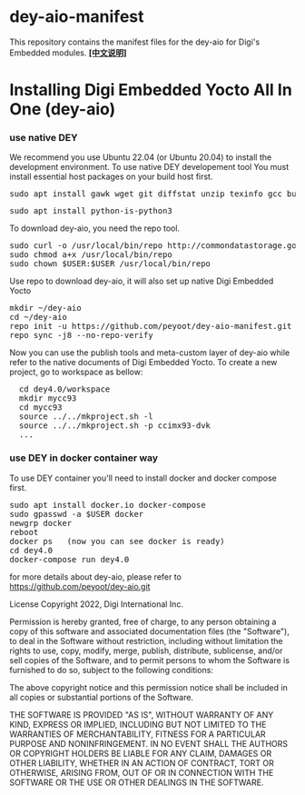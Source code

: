 # dey-aio-manifest
This repository contains the manifest files for the dey-aio for Digi's Embedded modules.
**[[中文说明]](README-cn.md)**

# Installing Digi Embedded Yocto All In One (dey-aio)
### use native DEY 
We recommend you use Ubuntu 22.04 (or Ubuntu 20.04) to install the development environment. 
To use native DEY developement tool You must install essential host packages on your build host first. 
<pre>sudo apt install gawk wget git diffstat unzip texinfo gcc build-essential chrpath socat cpio python3 python3-pip python3-pexpect xz-utils debianutils iputils-ping python3-git python3-jinja2 libegl1-mesa libsdl1.2-dev pylint xterm python3-subunit mesa-common-dev zstd liblz4-tool</pre>
<pre>sudo apt install python-is-python3</pre>

To download dey-aio, you need the repo tool.
<pre>
sudo curl -o /usr/local/bin/repo http://commondatastorage.googleapis.com/git-repo-downloads/repo
sudo chmod a+x /usr/local/bin/repo
sudo chown $USER:$USER /usr/local/bin/repo
</pre>

Use repo to download dey-aio, it will also set up native Digi Embedded Yocto
<pre>
mkdir ~/dey-aio
cd ~/dey-aio
repo init -u https://github.com/peyoot/dey-aio-manifest.git -b kirkstone
repo sync -j8 --no-repo-verify
</pre>
Now you can use the publish tools and meta-custom layer of dey-aio while refer to the native documents of Digi Embedded Yocto.
To create a new project, go to workspace as bellow:
<pre>
  cd dey4.0/workspace
  mkdir mycc93
  cd mycc93
  source ../../mkproject.sh -l
  source ../../mkproject.sh -p ccimx93-dvk
  ...
</pre>

### use DEY in docker container way
To use DEY container you'll need to install docker and docker compose first.
<pre>
sudo apt install docker.io docker-compose  
sudo gpasswd -a $USER docker    
newgrp docker  
reboot
docker ps   (now you can see docker is ready)
cd dey4.0
docker-compose run dey4.0
</pre>

for more details about dey-aio, please refer to https://github.com/peyoot/dey-aio.git


License
Copyright 2022, Digi International Inc.

Permission is hereby granted, free of charge, to any person obtaining a copy of this software and associated documentation files (the "Software"), to deal in the Software without restriction, including without limitation the rights to use, copy, modify, merge, publish, distribute, sublicense, and/or sell copies of the Software, and to permit persons to whom the Software is furnished to do so, subject to the following conditions:

The above copyright notice and this permission notice shall be included in all copies or substantial portions of the Software.

THE SOFTWARE IS PROVIDED "AS IS", WITHOUT WARRANTY OF ANY KIND, EXPRESS OR IMPLIED, INCLUDING BUT NOT LIMITED TO THE WARRANTIES OF MERCHANTABILITY, FITNESS FOR A PARTICULAR PURPOSE AND NONINFRINGEMENT. IN NO EVENT SHALL THE AUTHORS OR COPYRIGHT HOLDERS BE LIABLE FOR ANY CLAIM, DAMAGES OR OTHER LIABILITY, WHETHER IN AN ACTION OF CONTRACT, TORT OR OTHERWISE, ARISING FROM, OUT OF OR IN CONNECTION WITH THE SOFTWARE OR THE USE OR OTHER DEALINGS IN THE SOFTWARE.



